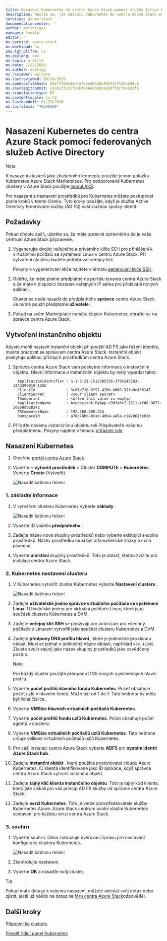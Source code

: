 ```yaml
---
title: Nasazení Kubernetes do centra Azure Stack pomocí služby Active Directory federované služby (AD FS) | Microsoft Docs
description: Naučte se, jak nasadit Kubernetes do centra Azure Stack pomocí služby Active Directory federované služby (AD FS).
services: azure-stack
documentationcenter: ''
author: mattbriggs
manager: femila
editor: ''
ms.service: azure-stack
ms.workload: na
pms.tgt_pltfrm: na
ms.devlang: nav
ms.topic: article
ms.date: 1/22/2020
ms.author: mabrigg
ms.reviewer: waltero
ms.lastreviewed: 06/18/2019
ms.openlocfilehash: b02f4f0deddd7a7eae493d4af02315f636e594c9
ms.sourcegitcommit: a1abc27a31f04b703666de02ab39ffdc79a632f6
ms.translationtype: MT
ms.contentlocale: cs-CZ
ms.lasthandoff: 01/23/2020
ms.locfileid: "76535956"
---
```

# <a name="deploy-kubernetes-to-azure-stack-hub-using-active-directory-federated-services"></a>Nasazení Kubernetes do centra Azure Stack pomocí federovaných služeb Active Directory

> [!Note]  
> K nasazení clusterů jako zkušebního konceptu použijte jenom položku Kubernetes Azure Stack Marketplace. Pro podporované Kubernetes clustery v Azure Stack použijte [modul AKS](azure-stack-kubernetes-aks-engine-overview.md).

Pro nasazení a nastavení prostředků pro Kubernetes můžete postupovat podle kroků v tomto článku. Tyto kroky použijte, když je služba Active Directory federované služby (AD FS) vaší službou správy identit.

## <a name="prerequisites"></a>Požadavky 

Pokud chcete začít, ujistěte se, že máte správná oprávnění a že je vaše centrum Azure Stack připravené.

1. Vygenerujte dvojici veřejného a privátního klíče SSH pro přihlášení k virtuálnímu počítači se systémem Linux v centru Azure Stack. Při vytváření clusteru budete potřebovat veřejný klíč.

    Pokyny k vygenerování klíče najdete v tématu [generování klíče SSH](azure-stack-dev-start-howto-ssh-public-key.md).

1. Ověřte, že máte platné předplatné na portálu tenanta centra Azure Stack a že máte k dispozici dostatek veřejných IP adres pro přidávání nových aplikací.

    Cluster se nedá nasadit do předplatného **správce** centra Azure Stack. Je nutné použít předplatné **uživatele** . 

1. Pokud na svém Marketplace nemáte cluster Kubernetes, obraťte se na správce centra Azure Stack.

## <a name="create-a-service-principal"></a>Vytvoření instančního objektu

Abyste mohli nastavit instanční objekt při použití AD FS jako řešení identity, musíte pracovat se správcem centra Azure Stack. Instanční objekt poskytuje aplikaci přístup k prostředkům centra Azure Stack.

1. Správce centra Azure Stack vám poskytne informace o instančním objektu. Hlavní informace o instančním objektu by měly vypadat takto:

     ```Text  
       ApplicationIdentifier : S-1-5-21-1512385356-3796245103-1243299919-1356
       ClientId              : 3c87e710-9f91-420b-b009-31fa9e430145
       ClientSecret          : <your client secret>
       Thumbprint            : <often this value is empty>
       ApplicationName       : Azurestack-MyApp-c30febe7-1311-4fd8-9077-3d869db28342
       PSComputerName        : 192.168.200.224
       RunspaceId            : a78c76bb-8cae-4db4-a45a-c1420613e01b
     ```

2. Přiřaďte novému instančnímu objektu roli Přispěvatel k vašemu předplatnému. Pokyny najdete v tématu [přiřazení role](../operator/azure-stack-add-users-adfs.md).

## <a name="deploy-kubernetes"></a>Nasazení Kubernetes

1. Otevřete [portál centra Azure Stack](https://portal.local.azurestack.external).

1. Vyberte **+ vytvořit prostředek** > Cluster **COMPUTE** > **Kubernetes**. Vyberte **Create** (Vytvořit).

    ![Nasadit šablonu řešení](media/azure-stack-solution-template-kubernetes-deploy/01_kub_market_item.png)

### <a name="1-basics"></a>1. základní informace

1. V vytváření clusteru Kubernetes vyberte **základy** .

    ![Nasadit šablonu řešení](media/azure-stack-solution-template-kubernetes-deploy/02_kub_config_basic.png)

1. Vyberte ID vašeho **předplatného** .

1. Zadejte název nové skupiny prostředků nebo vyberte existující skupinu prostředků. Název prostředku musí být alfanumerické znaky a malá písmena.

1. Vyberte **umístění** skupiny prostředků. Toto je oblast, kterou zvolíte pro instalaci centra Azure Stack.

### <a name="2-kubernetes-cluster-settings"></a>2. Kubernetes nastavení clusteru

1. V Kubernetes vytvořit cluster Kubernetes vyberte **Nastavení clusteru** .

    ![Nasadit šablonu řešení](media/azure-stack-solution-template-kubernetes-deploy/03_kub_config_settings-adfs.png)

1. Zadejte **uživatelské jméno správce virtuálního počítače se systémem Linux**. Uživatelské jméno pro virtuální počítače Linux, které jsou součástí clusteru Kubernetes a DVM.

1. Zadejte **veřejný klíč SSH** se používají pro autorizaci pro všechny počítače s Linuxem vytvořili jako součást clusteru Kubernetes a DVM.

1. Zadejte **předpony DNS profilu hlavní** , které je jedinečné pro danou oblast. Musí se jednat o jedinečný název oblasti, například `k8s-12345`. Zkuste zvolit stejný jako název skupiny prostředků jako osvědčený postup.

    > [!Note]  
    > Pro každý cluster použijte předponu DNS nových a jedinečných hlavní profilu.

1. Vyberte **počet profilů hlavního fondu Kubernetes**. Počet obsahuje počet uzlů v hlavním fondu. Může být od 1 do 7. Tato hodnota by měla být lichá číslice.

1. Vyberte **VMSize hlavních virtuálních počítačů Kubernetes**.

1. Vyberte **počet profilů fondu uzlů Kubernetes**. Počet obsahuje počet agentů v clusteru. 

1. Vyberte **VMSize virtuálních počítačů uzlů Kubernetes**. Tato hodnota určuje velikost virtuálních počítačů uzlů Kubernetes. 

1. Pro vaši instalaci centra Azure Stack vyberte **ADFS** pro **systém identit Azure Stack hub** .

1. Zadejte **instanční objekt** , který používá poskytovatel cloudu Azure Kubernetes. ID klienta identifikované jako ID aplikace, když správce centra Azure Stack vytvořil instanční objekt.

1. Zadejte **tajný klíč klienta instančního objektu**. Toto je tajný kód klienta, který jste získali pro váš princip AD FS služby od správce centra Azure Stack.

1. Zadejte **verzi Kubernetes**. Toto je verze zprostředkovatele služby Kubernetes Azure. Azure Stack centrum uvolní vlastní Kubernetes sestavení pro každou verzi centra Azure Stack.

### <a name="3-summary"></a>3. souhrn

1. Vyberte souhrn. Okno zobrazuje ověřovací zprávu pro nastavení konfigurace clusteru Kubernetes.

    ![Nasadit šablonu řešení](media/azure-stack-solution-template-kubernetes-deploy/04_preview.png)

2. Zkontrolujte nastavení.

3. Vyberte **OK** a nasaďte svůj cluster.

> [!TIP]  
>  Pokud máte dotazy k vašemu nasazení, můžete odeslat svůj dotaz nebo zjistit, jestli už někdo na dotaz na [fóru centra Azure Stack](https://social.msdn.microsoft.com/Forums/azure/home?forum=azurestack)odpověděl. 

## <a name="next-steps"></a>Další kroky

[Připojení ke clusteru](azure-stack-solution-template-kubernetes-deploy.md#connect-to-your-cluster)

[Povolit řídicí panel Kubernetes](azure-stack-solution-template-kubernetes-dashboard.md)